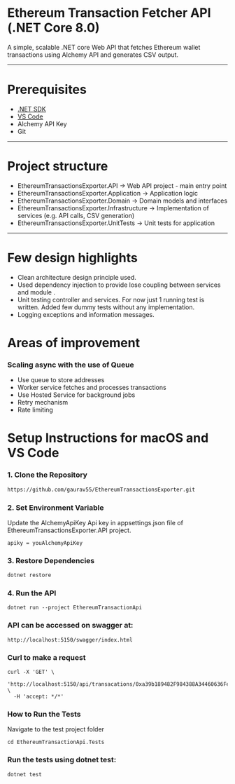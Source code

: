 
# Ethereum Transaction Fetcher API (.NET Core 8.0)

A simple, scalable .NET core Web API that fetches Ethereum wallet transactions using Alchemy API and generates CSV output.

---

# Prerequisites

- [.NET SDK](https://dotnet.microsoft.com/en-us/download/dotnet/8.0)
- [VS Code](https://code.visualstudio.com/)
- Alchemy API Key
- Git

---
# Project structure 

- EthereumTransactionsExporter.API            ->  Web API project - main entry point
- EthereumTransactionsExporter.Application    ->  Application logic
- EthereumTransactionsExporter.Domain         ->  Domain models and interfaces
- EthereumTransactionsExporter.Infrastructure  ->  Implementation of services (e.g. API calls, CSV generation)
- EthereumTransactionsExporter.UnitTests      ->  Unit tests for application
----
# Few design highlights

- Clean architecture design principle used.
- Used dependency injection to provide lose coupling between services and module .
- Unit testing controller and services. For now just 1 running test is written. Added few dummy tests without any implementation.
- Logging exceptions and information messages.

# Areas of improvement 
### Scaling async with the use of Queue
- Use queue to store addresses 
- Worker service fetches and processes transactions
- Use Hosted Service for background jobs
- Retry mechanism 
- Rate limiting


# Setup Instructions for macOS and VS Code

### 1. Clone the Repository

```bash
https://github.com/gaurav55/EthereumTransactionsExporter.git

```

### 2. Set Environment Variable

Update the AlchemyApiKey Api key in appsettings.json file of EthereumTransactionsExporter.API project. 
```
apiky = youAlchemyApiKey

```

### 3. Restore Dependencies
```bash
dotnet restore
```

### 4. Run the API

```
dotnet run --project EthereumTransactionApi

```

### API can be accessed on swagger at:
```
http://localhost:5150/swagger/index.html
```

### Curl to make a request

```
curl -X 'GET' \
  'http://localhost:5150/api/transacations/0xa39b189482F984388A34460636Fea9Eb181ad1a6/csv' \
  -H 'accept: */*'
```

### How to Run the Tests

Navigate to the test project folder 

```
cd EthereumTransactionApi.Tests
```

### Run the tests using dotnet test:

```
dotnet test
```
